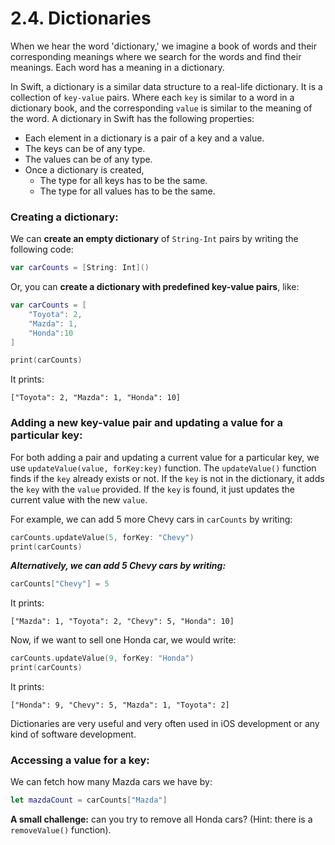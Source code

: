 # 2.4. Dictionaries

When we hear the word 'dictionary,' we imagine a book of words and their corresponding meanings where we search for the words and find their meanings. Each word has a meaning in a dictionary.

In Swift, a dictionary is a similar data structure to a real-life dictionary. It is a collection of `key-value` pairs. Where each `key` is similar to a word in a dictionary book, and the corresponding `value` is similar to the meaning of the word. A dictionary in Swift has the following properties:

* Each element in a dictionary is a pair of a key and a value.
* The keys can be of any type.
* The values can be of any type.
* Once a dictionary is created,
  * The type for all keys has to be the same.
  * The type for all values has to be the same.

### Creating a dictionary:

We can **create an empty dictionary** of `String-Int` pairs by writing the following code:

```swift
var carCounts = [String: Int]()
```

Or, you can **create a dictionary with predefined key-value pairs**, like:

```swift
var carCounts = [
    "Toyota": 2,
    "Mazda": 1,
    "Honda":10
]

print(carCounts)
```

It prints:

```
["Toyota": 2, "Mazda": 1, "Honda": 10]
```

### Adding a new key-value pair and updating a value for a particular key:

For both adding a pair and updating a current value for a particular key, we use `updateValue(value, forKey:key)` function. The `updateValue()` function finds if the `key` already exists or not. If the `key` is not in the dictionary, it adds the `key` with the `value` provided. If the `key` is found, it just updates the current value with the new `value`.

For example, we can add 5 more Chevy cars in `carCounts` by writing:

```swift
carCounts.updateValue(5, forKey: "Chevy")
print(carCounts)
```

_**Alternatively, we can add 5 Chevy cars by writing:**_

```swift
carCounts["Chevy"] = 5
```

It prints:

```
["Mazda": 1, "Toyota": 2, "Chevy": 5, "Honda": 10]
```

Now, if we want to sell one Honda car, we would write:

```swift
carCounts.updateValue(9, forKey: "Honda")
print(carCounts)
```

It prints:

```
["Honda": 9, "Chevy": 5, "Mazda": 1, "Toyota": 2]
```

Dictionaries are very useful and very often used in iOS development or any kind of software development.

### Accessing a value for a key:

We can fetch how many Mazda cars we have by:

```swift
let mazdaCount = carCounts["Mazda"]
```

**A small challenge:** can you try to remove all Honda cars? (Hint: there is a `removeValue()` function).
